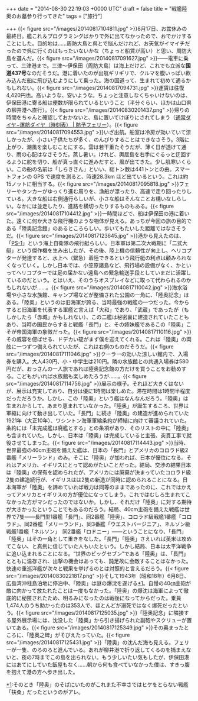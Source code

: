 
+++
date = "2014-08-30 22:19:03 +0000 UTC"
draft = false
title = "戦艦陸奥のお墓参り行ってきた"
tags = ["旅行"]

+++
{{< figure src="/images/20140817104811.jpg"  >}}8月17日、お盆休みの最終日。艦これ＆プログラミングばかりで外に出てなかったので、おでかけすることにした。目的地は……周防大島と呉とで悩んだけれど、お天気がイマイチだったので呉に行くのはもったいないかな（ちょっと船賃が高い）と思い、周防大島を選んだ。{{< figure src="/images/20140817091627.jpg"  >}}――電車に乗って、三津港まで。三津～伊保田（周防大島）は海上だけど、これでも立派な**国道437号**なのだそうだ。港に着いたのが出航ギリギリで、クルマを腹いっぱい飲み込んだ船に飛び込むようにして乗った。海の国道って、生まれて初めて通るかもしれない。{{< figure src="/images/20140817094731.jpg"  >}}運賃は往復4,420円也。高いような、安いような。ちょっと注意しなくちゃいけないのは、伊保田港に寄る船は便数が限られているということ（半分ぐらい、ほかは山口県の柳井港へ直行）。{{< figure src="/images/20140830201437.png"  >}}帰りの時間をちゃんと確認しておかないと、島に置いてけぼりにされてしまう（<a href="http://www.boyoferry.co.jp/c_timetable.html">通常ダイヤ−運航ダイヤ（時刻表） | 防予フェリー</a>）。{{< figure src="/images/20140817094553.jpg"  >}}いざ出航。船室は冷房が効いていて涼しかったが、小さい子供たちが多く、のんびりすることはできなさそう。3階に上がり、潮風を楽しむことにする。雲は若干重たそうだが、薄く日が透けて通り、雨の心配はなさそうだ。蒸し暑い。けれど、輿居島を右手にぐるっと迂回するように舵を切り、船が真っ直ぐに進みだすと、風が出てきた。少し肌寒いくらい。この船の名前は「しらきさん」といい、総トン数は441トンとの由。スマートフォンの GPS で速度を測ると、時速28.3km ほど出ているという。これは約15ノットに相当する。{{< figure src="/images/20140817095818.jpg"  >}}フェリーやタンカーがゆっくり進む周りを、漁船が漂ったり、高速で走り回ったりしている。大きな船は右側通行らしいが、小さな船はそんなことお構いなしらしい。なかには並走したり、進路を横切ったりするものもある。{{< figure src="/images/20140817104412.jpg"  >}}一時間ほどで、船は伊保田の港に着いた。遠くに何か大きな飛行機のような物体が見える。あっちが今回の旅の目的である「陸奥記念館」のあるところらしい。歩いてもたいした距離ではなさそうだ。{{< figure src="/images/20140817123645.jpg"  >}}港から見えたのは、「<a href="http://ja.wikipedia.org/wiki/PS-1">PS-1</a>」という海上自衛隊の飛行艇らしい。日本軍は第二次大戦期に「二式大艇」という傑作機を生み出したが、その後、陸上機の信頼性が向上し、ヘリコプターが発達すると、水上へ（緊急）着陸できるという飛行艇の利点は顧みられなくなっていく。しかし日本では、小笠原諸島など、飛行場の設備がなく、かといってヘリコプターでは足の届かない遠島への緊急輸送手段としていまだに活躍しているのだという。とはいえ、そのうちオスプレイなどに取って代わられるのかもしれないが……。{{< figure src="/images/20140817110042.jpg"  >}}海水浴場や小さな水族館、キャンプ場などが整備された公園の一角に、「陸奥記念」はある。「陸奥」というのは旧海軍が誇る、当時最強の戦艦の一つだった。今からすると旧海軍を代表する軍艦と言えば「大和」であり、「武蔵」であったが（もしかしたら「赤城」かもしれない）、この二艦は秘密裏に建造されていたこともあり、当時の国民からすると戦艦「長門」と、その姉妹艦であるこの「陸奥」こそが帝国海軍の象徴だった。{{< figure src="/images/20140817110116.jpg"  >}}その威容を偲ばせる、ドデカい碇がまず僕を迎えてくれる。これは「陸奥」の両舷に一つずつ備えられていたが、これは右側のものだそうだ。{{< figure src="/images/20140817111046.jpg"  >}}クーラーの効いた涼しい館内で、入場券を購入。大人430円、小・中学生は210円。隣の水族館との共通入場券は580円だが、おっさんの一人旅であれば陸奥記念館の方だけを買うことをお勧めする。こどもがいれば水族館も楽しめたろうが……。{{< figure src="/images/20140817114756.jpg"  >}}展示の様子。それほど大きくはないが、展示は充実しており、自分は優に1時間は楽しめた。滞在時間は1時間半程度だっただろうか。しかし、この「陸奥」という艦はなんなんだろう。「陸奥」は生まれからして、あまり恵まれていなかった。「陸奥」が誕生するころ、世界は軍縮に向けて動き出していた。「長門」に続き「陸奥」の建造が進められていた1921年（大正10年）、ワシントン海軍軍縮条約が締結に向けて審議されていた。条約には「未完成艦は廃艦とする」との条項があり、そのリストの中に「陸奥」も含まれていた。しかし、日本は「陸奥」は完成していると主張、突貫工事で就役させてしまった。{{< figure src="/images/20140817114443.jpg"  >}}当時、世界最強の40cm主砲を備えた艦は、日本の「長門」とアメリカのコロラド級2番艦「メリーランド」のみ。そこに「陸奥」が加われば、日本が優位になる。それはアメリカ、イギリスにとって認めがたいことだった。結局、交渉の結果日本は「陸奥」の保有を認められたが、アメリカには廃棄が決まっていたコロラド級2隻の建造続行が、イギリスはは2隻の新造が同時に認められることになる。日本海軍が「陸奥」を諦めていれば戦力は同等のままであったのに、これではかえってアメリカとイギリスの方が優位になってしまう。これではむしろ生まれてこなかった方がマシだったのではないか。しかし、それだけ「陸奥」に対する期待が大きかったということでもあるのだろう。結局、40cm主砲を備えた戦艦は世界で7隻――長門型1番艦「長門」、同2番艦「陸奥」、コロラド級戦艦1番艦「コロラド」、同2番艦「メリーランド」、同3番艦「ウエストバージニア」、ネルソン級戦艦1番艦「ネルソン」　同2番艦「ロドニー」――ということになり、「長門」「陸奥」はその一角として重きをなした。「長門」「陸奥」さえいれば英米は攻めてこない、と真剣に信じていた人もいたという。しかし結局、日本は太平洋戦争に追い込まれることになる。“世界のビッグセブン”である「陸奥」は、「長門」とともに温存され、出撃の機会はあっても、鈍足故に会敵することはなかった。快速の重巡洋艦が次々と戦果を挙げるのとは対照的と言えるだろう。{{< figure src="/images/20140830221817.png"  >}}そして1943年（昭和18年）6月8日、広島湾沖柱島泊地に停泊中、「陸奥」は謎の爆沈を遂げる<a href="#f-b1200c52" name="fn-b1200c52" title="そのとき「陸奥」のそばにいたのがこれまた不幸さではヒケをとらない戦艦「扶桑」だったというのがアレ。">*1</a>。自慢の40㎝主砲が敵に向かって放たれたことは一度もなかった。「陸奥」の爆沈は海軍によって徹底的に秘匿されたため、明るみになったのは戦後になってからだった。乗員1,474人のうち助かったのは353人で、ほとんどが溺死ではなく爆死だったという。{{< figure src="/images/20140817125035.jpg"  >}}「陸奥記念」に隣接する屋外展示場には、沈没した「陸奥」から引き揚げられた副砲やスクリューが置いてある。{{< figure src="/images/20140817125349.jpg"  >}}その奥まったところに、「陸奥之碑」がそびえたっていた。{{< figure src="/images/20140817125431.jpg"  >}}「陸奥」の沈んだ海も見える。フェリーが一隻、のろのろと進んでいる。あれが柳井港で折り返してくるのを捕まえないと、夜の7時までこの島を出られない。もう少しいたい気もしたが、伊保田港にはあてにしていた飯屋もなく……朝から何も食べていなかった僕は、すきっ腹を抱えて港の方へ歩き出した。
<div class="footnote">
<a href="#fn-b1200c52" name="f-b1200c52" class="footnote-number">*1</a><span class="footnote-delimiter">:</span><span class="footnote-text">そのとき「陸奥」のそばにいたのがこれまた不幸さではヒケをとらない戦艦「扶桑」だったというのがアレ。</span>
</div>

